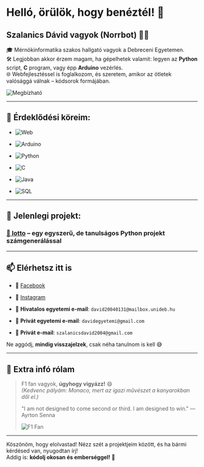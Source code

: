 # Helló, örülök, hogy benéztél! 👋  
## Szalanics Dávid vagyok (Norrbot) 👨‍💻

🎓 Mérnökinformatika szakos hallgató vagyok a Debreceni Egyetemen.  
🛠️ Legjobban akkor érzem magam, ha gépelhetek valamit: legyen az **Python** script, **C** program, vagy épp **Arduino** vezérlés.  
🌐 Webfejlesztéssel is foglalkozom, és szeretem, amikor az ötletek valósággá válnak – kódsorok formájában.

![Megbízható](https://img.shields.io/badge/Megbízható-100%25%20Bizalom-brightgreen?style=for-the-badge&logo=verified&logoColor=white)

---

## 🧠 Érdeklődési köreim:
- ![Web](https://img.shields.io/badge/Web-2C3E50?style=for-the-badge&logo=html5&logoColor=E34F26)  

- ![Arduino](https://img.shields.io/badge/Arduino-00979D?style=for-the-badge&logo=arduino&logoColor=white)  

- ![Python](https://img.shields.io/badge/Python-3776AB?style=for-the-badge&logo=python&logoColor=white)  

- ![C](https://img.shields.io/badge/C-00599C?style=for-the-badge&logo=c&logoColor=white)  

- ![Java](https://img.shields.io/badge/Java-B22222?style=for-the-badge&logo=java&logoColor=white)  

- ![SQL](https://img.shields.io/badge/SQL-003B57?style=for-the-badge&logo=postgresql&logoColor=white)

---

## 🔭 Jelenlegi projekt:
### [🎲 lotto](https://github.com/Norrbot/lotto) – egy egyszerű, de tanulságos Python projekt számgenerálással

---

## 📫 Elérhetsz itt is

- 📘 [Facebook](https://www.facebook.com/Davee0131)
- 📸 [Instagram](https://www.instagram.com/_.la.puta_ama._/)

- 📧 **Hivatalos egyetemi e-mail**: `david20040131@mailbox.unideb.hu`
- 📧 **Privát egyetemi e-mail**: `davidegyetemi@gmail.com`
- 📧 **Privát e-mail**: `szalanicsdavid2004@gmail.com`

Ne aggódj, **mindig visszajelzek**, csak néha tanulnom is kell 😅

---

## 🏁 Extra infó rólam

> F1 fan vagyok, **úgyhogy vigyázz!** 😄  
> *(Kedvenc pályám: Monaco, mert az igazi művészet a kanyarokban dől el.)*
> 
> "I am not designed to come second or third. I am designed to win."
> — Ayrton Senna
> 
>![F1 Fan](https://img.shields.io/badge/Fan-F1-555555?style=for-the-badge&labelColor=FF2800&logo=formula1&logoColor=white)

---

Köszönöm, hogy elolvastad! Nézz szét a projektjeim között, és ha bármi kérdésed van, nyugodtan írj!  
Addig is: **kódolj okosan és emberséggel!** 🤝
